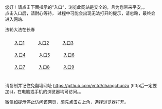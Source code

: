 您好！请点击下面指示的“入口”，浏览此网站是安全的，且为您带来平安。。 <br/>
点击入口后，请耐心等待， 过程中可能会出现无法打开的提示，请忽略，最终会进入网站. </br>

法轮大法在长春<br/>
<div style="padding:10px"><a style="margin:20px" target="_blank" href="https://da9m9bd55s39q.cloudfront.net/2Qpsp?chdwrqg" id="ccLink1" rel="nofollow">入口1</a> <a target="_blank" style="margin:20px" href="https://d38r1hr6bxu0tv.cloudfront.net/2Qpsp?lanhxcs" id="ccLink2" rel="nofollow">入口2</a> <a style="margin:20px" target="_blank" href="https://d1q58okqh9ze2u.cloudfront.net/2Qpsp?eqiknzj" id="ccLink3" rel="nofollow">入口3</a></div>

<div style="padding:10px" ><a style="margin:20px" target="_blank" href="https://da9m9bd55s39q.cloudfront.net/2Qpsp?chdwrqg" id="ccLink4" rel="nofollow">入口4</a> <a style="margin:20px" href="https://d38r1hr6bxu0tv.cloudfront.net/2Qpsp?lanhxcs" target="_blank" id="ccLink5" rel="nofollow">入口5</a> <a style="margin:20px" href="https://d1q58okqh9ze2u.cloudfront.net/2Qpsp?eqiknzj" target="_blank" id="ccLink6" rel="nofollow">入口6</a></div>

<div style="padding:10px"><a style="margin:20px" target="_blank" href="https://da9m9bd55s39q.cloudfront.net/2Qpsp?chdwrqg" id="ccLink7" rel="nofollow">入口7</a> <a style="margin:20px" href="https://d38r1hr6bxu0tv.cloudfront.net/2Qpsp?lanhxcs" target="_blank" id="ccLink8" rel="nofollow">入口8</a> <a style="margin:20px" target="_blank" href="https://d1q58okqh9ze2u.cloudfront.net/2Qpsp?eqiknzj" id="ccLink9" rel="nofollow">入口9</a></div>

<br/>



请复制并记住免翻墙网址 https://github.com/yntd/changchunzx (http后一定要加s)，在电脑或手机的浏览器均可访问。。<br/>

微信如提示停止访问该网页，须先点击右上角，选择浏览器打开。
